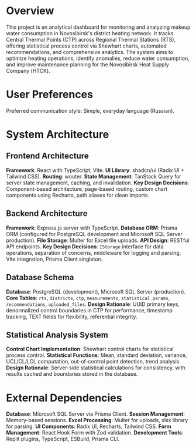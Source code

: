 # Overview

This project is an analytical dashboard for monitoring and analyzing makeup water consumption in Novosibirsk's district heating network. It tracks Central Thermal Points (CTP) across Regional Thermal Stations (RTS), offering statistical process control via Shewhart charts, automated recommendations, and comprehensive analytics. The system aims to optimize heating operations, identify anomalies, reduce water consumption, and improve maintenance planning for the Novosibirsk Heat Supply Company (НТСК).

# User Preferences

Preferred communication style: Simple, everyday language (Russian).

# System Architecture

## Frontend Architecture

**Framework**: React with TypeScript, Vite.
**UI Library**: shadcn/ui (Radix UI + Tailwind CSS).
**Routing**: wouter.
**State Management**: TanStack Query for server state management, caching, and invalidation.
**Key Design Decisions**: Component-based architecture, page-based routing, custom chart components using Recharts, path aliases for clean imports.

## Backend Architecture

**Framework**: Express.js server with TypeScript.
**Database ORM**: Prisma ORM (configured for PostgreSQL development and Microsoft SQL Server production).
**File Storage**: Multer for Excel file uploads.
**API Design**: RESTful API endpoints.
**Key Design Decisions**: `IStorage` interface for data operations, separation of concerns, middleware for logging and parsing, Vite integration, Prisma Client singleton.

## Database Schema

**Database**: PostgreSQL (development), Microsoft SQL Server (production).
**Core Tables**: `rts`, `districts`, `ctp`, `measurements`, `statistical_params`, `recommendations`, `uploaded_files`.
**Design Rationale**: UUID primary keys, denormalized control boundaries in CTP for performance, timestamp tracking, TEXT fields for flexibility, referential integrity.

## Statistical Analysis System

**Control Chart Implementation**: Shewhart control charts for statistical process control.
**Statistical Functions**: Mean, standard deviation, variance, UCL/CL/LCL computation, out-of-control point detection, trend analysis.
**Design Rationale**: Server-side statistical calculations for consistency, with results cached and boundaries stored in the database.

# External Dependencies

**Database**: Microsoft SQL Server via Prisma Client.
**Session Management**: Memory-based sessions.
**Excel Processing**: Multer for uploads, xlsx library for parsing.
**UI Components**: Radix UI, Recharts, Tailwind CSS.
**Form Management**: React Hook Form with Zod validation.
**Development Tools**: Replit plugins, TypeScript, ESBuild, Prisma CLI.